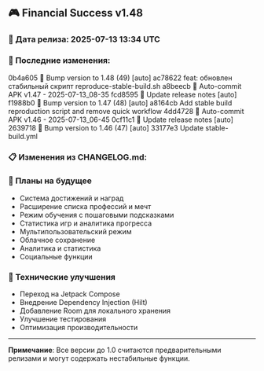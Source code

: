 ## 🎮 Financial Success v1.48

### 📅 Дата релиза: 2025-07-13 13:34 UTC

### 🔄 Последние изменения:
0b4a605 🔖 Bump version to 1.48 (49) [auto]
ac78622 feat: обновлен стабильный скрипт reproduce-stable-build.sh
a8beecb 📱 Auto-commit APK v1.47 - 2025-07-13_08-35
fcd8595 📝 Update release notes [auto]
f1988b0 🔖 Bump version to 1.47 (48) [auto]
a8164cb Add stable build reproduction script and remove quick workflow
4dd4728 📱 Auto-commit APK v1.46 - 2025-07-13_06-45
0cf11c1 📝 Update release notes [auto]
2639718 🔖 Bump version to 1.46 (47) [auto]
33177e3 Update stable-build.yml

### 📋 Изменения из CHANGELOG.md:
### 🔮 Планы на будущее
- Система достижений и наград
- Расширение списка профессий и мечт
- Режим обучения с пошаговыми подсказками
- Статистика игр и аналитика прогресса
- Мультипользовательский режим
- Облачное сохранение
- Аналитика и статистика
- Социальные функции

### 🔧 Технические улучшения
- Переход на Jetpack Compose
- Внедрение Dependency Injection (Hilt)
- Добавление Room для локального хранения
- Улучшение тестирования
- Оптимизация производительности

---

**Примечание**: Все версии до 1.0 считаются предварительными релизами и могут содержать нестабильные функции.